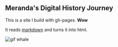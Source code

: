 ## Meranda's Digital History Journey

This is a site I build with gh-pages. **Wow**

It reads [markdown](https://www.markdownguide.org/) and turns it into html.

![gif whale](https://media.giphy.com/media/mW05nwEyXLP0Y/giphy.gif)
